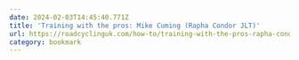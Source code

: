 ```yaml
---
date: 2024-02-03T14:45:40.771Z
title: 'Training with the pros: Mike Cuming (Rapha Condor JLT)'
url: https://roadcyclinguk.com/how-to/training-with-the-pros-rapha-condor-jlts-mike-cuming-on-core-training.html
category: bookmark
---
```

